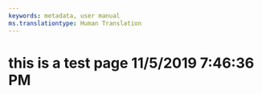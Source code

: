 ```yaml
---
keywords: metadata, user manual
ms.translationtype: Human Translation
---
```

# this is a test page 11/5/2019 7:46:36 PM